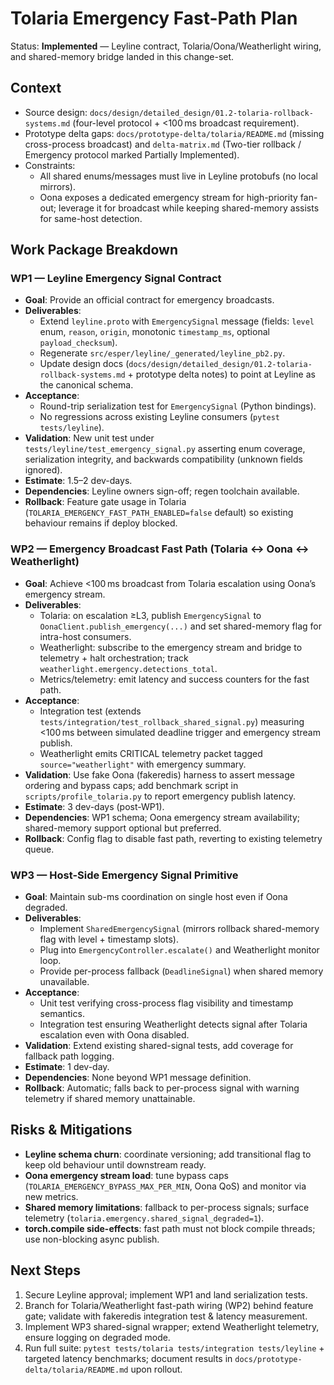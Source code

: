 # Tolaria Emergency Fast-Path Plan

Status: **Implemented** — Leyline contract, Tolaria/Oona/Weatherlight wiring, and shared-memory bridge landed in this change-set.

## Context
- Source design: `docs/design/detailed_design/01.2-tolaria-rollback-systems.md` (four-level protocol + <100 ms broadcast requirement).
- Prototype delta gaps: `docs/prototype-delta/tolaria/README.md` (missing cross-process broadcast) and `delta-matrix.md` (Two-tier rollback / Emergency protocol marked Partially Implemented).
- Constraints:
  - All shared enums/messages must live in Leyline protobufs (no local mirrors).
  - Oona exposes a dedicated emergency stream for high-priority fan-out; leverage it for broadcast while keeping shared-memory assists for same-host detection.

## Work Package Breakdown

### WP1 — Leyline Emergency Signal Contract
- **Goal**: Provide an official contract for emergency broadcasts.
- **Deliverables**:
  - Extend `leyline.proto` with `EmergencySignal` message (fields: `level` enum, `reason`, `origin`, monotonic `timestamp_ms`, optional `payload_checksum`).
  - Regenerate `src/esper/leyline/_generated/leyline_pb2.py`.
  - Update design docs (`docs/design/detailed_design/01.2-tolaria-rollback-systems.md` + prototype delta notes) to point at Leyline as the canonical schema.
- **Acceptance**:
  - Round-trip serialization test for `EmergencySignal` (Python bindings).
  - No regressions across existing Leyline consumers (`pytest tests/leyline`).
- **Validation**: New unit test under `tests/leyline/test_emergency_signal.py` asserting enum coverage, serialization integrity, and backwards compatibility (unknown fields ignored).
- **Estimate**: 1.5–2 dev-days.
- **Dependencies**: Leyline owners sign-off; regen toolchain available.
- **Rollback**: Feature gate usage in Tolaria (`TOLARIA_EMERGENCY_FAST_PATH_ENABLED=false` default) so existing behaviour remains if deploy blocked.

### WP2 — Emergency Broadcast Fast Path (Tolaria ↔ Oona ↔ Weatherlight)
- **Goal**: Achieve <100 ms broadcast from Tolaria escalation using Oona’s emergency stream.
- **Deliverables**:
  - Tolaria: on escalation ≥L3, publish `EmergencySignal` to `OonaClient.publish_emergency(...)` and set shared-memory flag for intra-host consumers.
  - Weatherlight: subscribe to the emergency stream and bridge to telemetry + halt orchestration; track `weatherlight.emergency.detections_total`.
  - Metrics/telemetry: emit latency and success counters for the fast path.
- **Acceptance**:
  - Integration test (extends `tests/integration/test_rollback_shared_signal.py`) measuring <100 ms between simulated deadline trigger and emergency stream publish.
  - Weatherlight emits CRITICAL telemetry packet tagged `source="weatherlight"` with emergency summary.
- **Validation**: Use fake Oona (fakeredis) harness to assert message ordering and bypass caps; add benchmark script in `scripts/profile_tolaria.py` to report emergency publish latency.
- **Estimate**: 3 dev-days (post-WP1).
- **Dependencies**: WP1 schema; Oona emergency stream availability; shared-memory support optional but preferred.
- **Rollback**: Config flag to disable fast path, reverting to existing telemetry queue.

### WP3 — Host-Side Emergency Signal Primitive
- **Goal**: Maintain sub-ms coordination on single host even if Oona degraded.
- **Deliverables**:
  - Implement `SharedEmergencySignal` (mirrors rollback shared-memory flag with level + timestamp slots).
  - Plug into `EmergencyController.escalate()` and Weatherlight monitor loop.
  - Provide per-process fallback (`DeadlineSignal`) when shared memory unavailable.
- **Acceptance**:
  - Unit test verifying cross-process flag visibility and timestamp semantics.
  - Integration test ensuring Weatherlight detects signal after Tolaria escalation even with Oona disabled.
- **Validation**: Extend existing shared-signal tests, add coverage for fallback path logging.
- **Estimate**: 1 dev-day.
- **Dependencies**: None beyond WP1 message definition.
- **Rollback**: Automatic; falls back to per-process signal with warning telemetry if shared memory unattainable.

## Risks & Mitigations
- **Leyline schema churn**: coordinate versioning; add transitional flag to keep old behaviour until downstream ready.
- **Oona emergency stream load**: tune bypass caps (`TOLARIA_EMERGENCY_BYPASS_MAX_PER_MIN`, Oona QoS) and monitor via new metrics.
- **Shared memory limitations**: fallback to per-process signals; surface telemetry (`tolaria.emergency.shared_signal_degraded=1`).
- **torch.compile side-effects**: fast path must not block compile threads; use non-blocking async publish.

## Next Steps
1. Secure Leyline approval; implement WP1 and land serialization tests.
2. Branch for Tolaria/Weatherlight fast-path wiring (WP2) behind feature gate; validate with fakeredis integration test & latency measurement.
3. Implement WP3 shared-signal wrapper; extend Weatherlight telemetry, ensure logging on degraded mode.
4. Run full suite: `pytest tests/tolaria tests/integration tests/leyline` + targeted latency benchmarks; document results in `docs/prototype-delta/tolaria/README.md` upon rollout.
